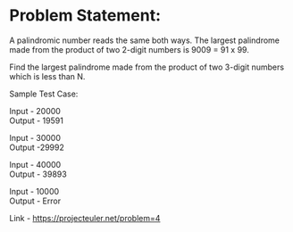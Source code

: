 # Problem Statement:
A palindromic number reads the same both ways. The largest palindrome made from
the product of two 2-digit numbers is 9009 = 91 x 99.

Find the largest palindrome made from the product of two 3-digit numbers which
is less than N.

Sample Test Case:
 
 Input - 20000<br>
 Output - 19591

 Input - 30000<br>
 Output -29992
  
 Input - 40000<br>
 Output - 39893
 
 Input - 10000<br>
 Output - Error

Link - https://projecteuler.net/problem=4

